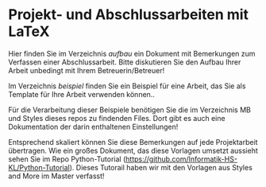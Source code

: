 # Projekt- und Abschlussarbeiten mit LaTeX
Hier finden Sie im Verzeichnis *aufbau* ein Dokument mit Bemerkungen zum Verfassen einer Abschlussarbeit. Bitte diskutieren Sie den Aufbau Ihrer Arbeit unbedingt mit Ihrem Betreuerin/Betreuer!

Im Verzeichnis *beispiel* finden Sie ein Beispiel für eine Arbeit, das Sie als Template für Ihre Arbeit verwenden können..

Für die Verarbeitung dieser Beispiele benötigen Sie die im Verzeichnis MB  und Styles dieses repos zu findenden Files. Dort gibt es auch eine Dokumentation der darin enthaltenen Einstellungen!

Entsprechend skaliert können Sie diese Bemerkungen auf jede Projektarbeit übertragen. Wie ein großes Dokument, das diese Vorlagen umsetzt aussieht sehen Sie im Repo Python-Tutorial (https://github.com/Informatik-HS-KL/Python-Tutorial). Dieses Tutorail haben wir mit den Vorlagen aus Styles and More im Master verfasst!
